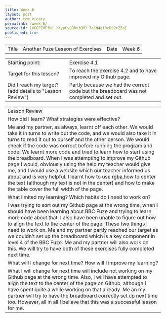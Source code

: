 ```yaml
---
title: Week 6
layout: post
author: tom.vicary
permalink: /week-6/
source-id: 1VGGFEMFfNJ_rXypCy8RRv3OMJ-7a6N4oiRcD02rZZaE
published: true
---
```

<table>
  <tr>
    <td>Title</td>
    <td>Another Fuze Lesson of Exercises</td>
    <td>Date</td>
    <td>Week 6</td>
  </tr>
</table>


<table>
  <tr>
    <td>Starting point:</td>
    <td>Exercise 4.1</td>
  </tr>
  <tr>
    <td>Target for this lesson?</td>
    <td>To reach the exercise 4.2 and to have improved my Github page.</td>
  </tr>
  <tr>
    <td>Did I reach my target? 
(add details to "Lesson Review")</td>
    <td> Partly because we had the correct code but the breadboard was not completed and set out.</td>
  </tr>
</table>


<table>
  <tr>
    <td>Lesson Review</td>
  </tr>
  <tr>
    <td>How did I learn? What strategies were effective? </td>
  </tr>
  <tr>
    <td>Me and my partner, as always, learnt off each other. We would take it in turns to write out the code, and we would also take it in turns to read it out to ourself and the other person. We would check if the code was correct before running the program and code. We learnt more code and tried to learn how to start using the breadboard. When I was attempting to improve my Github page I would, obviously using the help my teacher would give me, and I would use a website which our teacher informed us about and is very helpful. I learnt how to use rgba,how to center the text (although my text is not in the center) and how to make the table cover the full width of the page.</td>
  </tr>
  <tr>
    <td>What limited my learning? Which habits do I need to work on? </td>
  </tr>
  <tr>
    <td>I was trying to sort out my Github page at the wrong time, when I should have been learning about BBC Fuze and trying to learn more code about that. I also have been unable to figure out how to align the text to the center of the page. These two things I need to work on. Me and my partner partly reached our target as we couldn't set up the breadboard which is a key component in level 4 of the BBC Fuze. Me and my partner will also work on this. We will try to have both of these exercises fully completed next time.</td>
  </tr>
  <tr>
    <td>What will I change for next time? How will I improve my learning?</td>
  </tr>
  <tr>
    <td>What I will change for next time will include not working on my Github page at the wrong time. Also, I will have attempted to align the text to the center of the page on Github, although I have spent quite a while working on that already. Me an my partner will try to have the breadboard correctly set up next time too. However, all in all I believe that this was a successful lesson for me.</td>
  </tr>
</table>


